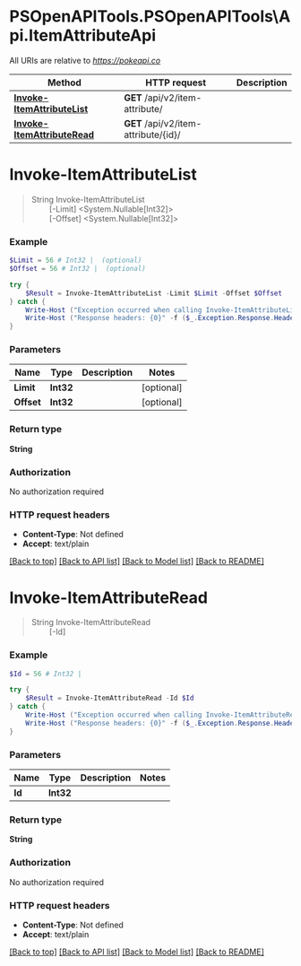 # PSOpenAPITools.PSOpenAPITools\Api.ItemAttributeApi

All URIs are relative to *https://pokeapi.co*

Method | HTTP request | Description
------------- | ------------- | -------------
[**Invoke-ItemAttributeList**](ItemAttributeApi.md#Invoke-ItemAttributeList) | **GET** /api/v2/item-attribute/ | 
[**Invoke-ItemAttributeRead**](ItemAttributeApi.md#Invoke-ItemAttributeRead) | **GET** /api/v2/item-attribute/{id}/ | 


<a id="Invoke-ItemAttributeList"></a>
# **Invoke-ItemAttributeList**
> String Invoke-ItemAttributeList<br>
> &nbsp;&nbsp;&nbsp;&nbsp;&nbsp;&nbsp;&nbsp;&nbsp;[-Limit] <System.Nullable[Int32]><br>
> &nbsp;&nbsp;&nbsp;&nbsp;&nbsp;&nbsp;&nbsp;&nbsp;[-Offset] <System.Nullable[Int32]><br>



### Example
```powershell
$Limit = 56 # Int32 |  (optional)
$Offset = 56 # Int32 |  (optional)

try {
    $Result = Invoke-ItemAttributeList -Limit $Limit -Offset $Offset
} catch {
    Write-Host ("Exception occurred when calling Invoke-ItemAttributeList: {0}" -f ($_.ErrorDetails | ConvertFrom-Json))
    Write-Host ("Response headers: {0}" -f ($_.Exception.Response.Headers | ConvertTo-Json))
}
```

### Parameters

Name | Type | Description  | Notes
------------- | ------------- | ------------- | -------------
 **Limit** | **Int32**|  | [optional] 
 **Offset** | **Int32**|  | [optional] 

### Return type

**String**

### Authorization

No authorization required

### HTTP request headers

 - **Content-Type**: Not defined
 - **Accept**: text/plain

[[Back to top]](#) [[Back to API list]](../README.md#documentation-for-api-endpoints) [[Back to Model list]](../README.md#documentation-for-models) [[Back to README]](../README.md)

<a id="Invoke-ItemAttributeRead"></a>
# **Invoke-ItemAttributeRead**
> String Invoke-ItemAttributeRead<br>
> &nbsp;&nbsp;&nbsp;&nbsp;&nbsp;&nbsp;&nbsp;&nbsp;[-Id] <Int32><br>



### Example
```powershell
$Id = 56 # Int32 | 

try {
    $Result = Invoke-ItemAttributeRead -Id $Id
} catch {
    Write-Host ("Exception occurred when calling Invoke-ItemAttributeRead: {0}" -f ($_.ErrorDetails | ConvertFrom-Json))
    Write-Host ("Response headers: {0}" -f ($_.Exception.Response.Headers | ConvertTo-Json))
}
```

### Parameters

Name | Type | Description  | Notes
------------- | ------------- | ------------- | -------------
 **Id** | **Int32**|  | 

### Return type

**String**

### Authorization

No authorization required

### HTTP request headers

 - **Content-Type**: Not defined
 - **Accept**: text/plain

[[Back to top]](#) [[Back to API list]](../README.md#documentation-for-api-endpoints) [[Back to Model list]](../README.md#documentation-for-models) [[Back to README]](../README.md)

